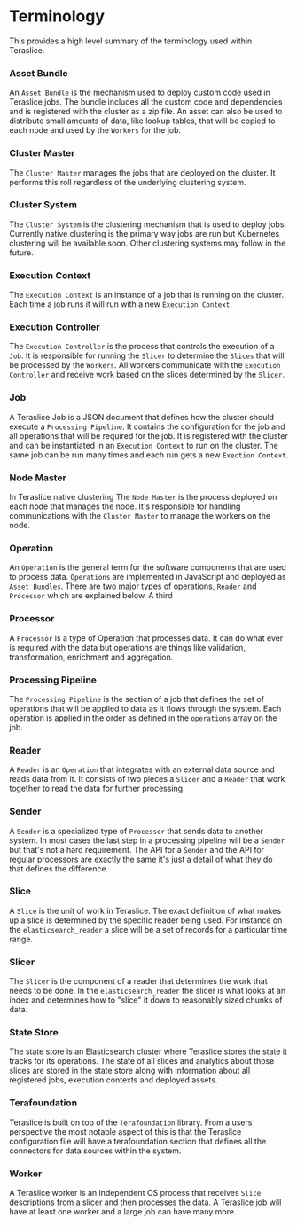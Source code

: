 # Terminology

This provides a high level summary of the terminology used within Teraslice.

### Asset Bundle

An `Asset Bundle` is the mechanism used to deploy custom code used in Teraslice jobs. The bundle includes all the custom code and dependencies and is registered with the cluster as a zip file. An asset can also be used to distribute small amounts of data, like lookup tables, that will be copied to each node and used by the `Workers` for the job.

### Cluster Master

The `Cluster Master` manages the jobs that are deployed on the cluster. It performs this roll regardless of the underlying clustering system.

### Cluster System

The `Cluster System` is the clustering mechanism that is used to deploy jobs. Currently native clustering is the primary way jobs are run but Kubernetes clustering will be available soon. Other clustering systems may follow in the future.

### Execution Context

The `Execution Context` is an instance of a job that is running on the cluster. Each time a job runs it will run with a new `Execution Context`.

### Execution Controller

The `Execution Controller` is the process that controls the execution of a `Job`. It is responsible for running the `Slicer` to determine the `Slices` that will be processed by the `Workers`. All workers communicate with the `Execution Controller` and receive work based on the slices determined by the `Slicer`.

### Job

A Teraslice Job is a JSON document that defines how the cluster should execute a `Processing Pipeline`. It contains the configuration for the job and all operations that will be required for the job. It is registered with the cluster and can be instantiated in an `Execution Context` to run on the cluster. The same job can be run many times and each run gets a new `Exection Context`.

### Node Master

In Teraslice native clustering The `Node Master` is the process deployed on each node that manages the node. It's responsible for handling communications with the `Cluster Master` to manage the workers on the node.

### Operation

An `Operation` is the general term for the software components that are used to process data. `Operations` are implemented in JavaScript and deployed as `Asset Bundles`. There are two major types of operations, `Reader` and `Processor` which are explained below. A third

### Processor

A `Processor` is a type of Operation that processes data. It can do what ever is required with the data but operations are things like validation, transformation, enrichment and aggregation.

### Processing Pipeline

The `Processing Pipeline` is the section of a job that defines the set of operations that will be applied to data as it flows through the system. Each operation is applied in the order as defined in the `operations` array on the job.

### Reader

A `Reader` is an `Operation` that integrates with an external data source and reads data from it. It consists of two pieces a `Slicer` and a `Reader` that work together to read the data for further processing.

### Sender

A `Sender` is a specialized type of `Processor` that sends data to another system. In most cases the last step in a processing pipeline will be a `Sender` but that's not a hard requirement. The API for a `Sender` and the API for regular processors are exactly the same it's just a detail of what they do that defines the difference.

### Slice

A `Slice` is the unit of work in Teraslice. The exact definition of what makes up a slice is determined by the specific reader being used. For instance on the `elasticsearch_reader` a slice will be a set of records for a particular time range.

### Slicer

The `Slicer` is the component of a reader that determines the work that needs to be done. In the `elasticsearch_reader` the slicer is what looks at an index and determines how to "slice" it down to reasonably sized chunks of data.

### State Store

The state store is an Elasticsearch cluster where Teraslice stores the state it tracks for its operations. The state of all slices and analytics about those slices are stored in the state store along with information about all registered jobs, execution contexts and deployed assets.

### Terafoundation

Teraslice is built on top of the `Terafoundation` library. From a users perspective the most notable aspect of this is that the Teraslice configuration file will have a terafoundation section that defines all the connectors for data sources within the system.

### Worker

A Teraslice worker is an independent OS process that receives `Slice` descriptions from a slicer and then processes the data. A Teraslice job will have at least one worker and a large job can have many more.

